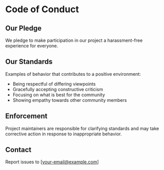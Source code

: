 # Code of Conduct

## Our Pledge

We pledge to make participation in our project a harassment-free experience for everyone.

## Our Standards

Examples of behavior that contributes to a positive environment:
- Being respectful of differing viewpoints
- Gracefully accepting constructive criticism
- Focusing on what is best for the community
- Showing empathy towards other community members

## Enforcement

Project maintainers are responsible for clarifying standards and may take corrective action in response to inappropriate behavior.

## Contact

Report issues to [your-email@example.com]
